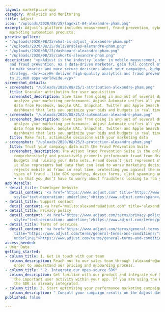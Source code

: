```yaml
---
layout: marketplace-app
category: Analytics and Monitoring
title: Adjust
icon: "/uploads/2020/08/25/logokit-04-alexandre-pham.png"
excerpt: Adjust’s platform includes measurement, fraud prevention, cybersecurity and
  marketing automation products.
preview_gallery:
- "/uploads/2020/08/25/what-is-adjust_-alexandre-pham.mp4"
- "/uploads/2020/08/25/deliverables-alexandre-pham.png"
- "/uploads/2020/08/25/dashboard-alexandre-pham.png"
- "/uploads/2020/08/25/cohorts-alexandre-pham.png"
description: "<p>Adjust is the industry leader in mobile measurement, marketing automation
  and fraud prevention. As a data-driven marketer, gain full control of your data
  to make smarter and more secure decisions about your campaigns, budgets and app
  strategy. <br><br>We deliver high-quality analytics and fraud prevention solutions
  to 35,000 apps worldwide.</p>"
screenshot_details:
- screenshot: "/uploads/2020/08/25/1-attribution-alexandre-pham.png"
  title: Granular attribution for user acquisition
  screenshot_description: Save time from going in and out of several dashboards to
    analyze your marketing performance. Adjust Automate unifies all your campaign
    data from Facebook, Google UAC, Snapchat, Twitter and Apple Search ads in a single
    dashboard that lets you optimize your bids and budgets in real time.
- screenshot: "/uploads/2020/08/25/2-automation-alexandre-pham.png"
  screenshot_description: Save time from going in and out of several dashboards to
    analyze your marketing performance. Adjust Automate unifies all your campaign
    data from Facebook, Google UAC, Snapchat, Twitter and Apple Search ads in a single
    dashboard that lets you optimize your bids and budgets in real time.
  title: Make fast, actionable decisions with your marketing data
- screenshot: "/uploads/2020/08/25/3-protection-alexandre-pham.png"
  title: Trust your campaign data with the Fraud Prevention Suite
  screenshot_description: The Adjust Fraud Prevention Suite is the only solution that
    comprehensively and proactively prevents performance fraud from draining your
    budgets and ruining your data sets. Fraud doesn’t just represent stolen money,
    it also represents bad data that can lead to worse marketing decisions. Adjust
    rejects mobile ad fraud in real time, protecting you against the most advanced
    types of fraud - like SDK spoofing, device farms, click spamming and click injection
    - so that you don’t have to worry about fraudsters looking to rob you blind.
app_details:
- detail_title: Developer Website
  detail_content: '<a href="https://www.adjust.com" title="https://www.adjust.com"><span
    style="text-decoration: underline;">https://www.adjust.com</span></a>'
- detail_title: Support contact
  detail_content: <a href="mailto:alexandre@adjust.com" title="alexandre@adjust.com">alexandre@adjust.com</a>
- detail_title: Privacy policy
  detail_content: '<a href="https://www.adjust.com/terms/privacy-policy/" title="https://www.adjust.com/terms/privacy-policy/"><span
    style="text-decoration: underline;">https://www.adjust.com/terms/privacy-policy/</span></a>'
- detail_title: Terms of services
  detail_content: '<a href="https://www.adjust.com/terms/general-terms-and-conditions/"
    title="https://www.adjust.com/terms/general-terms-and-conditions/"><span style="text-decoration:
    underline;">https://www.adjust.com/terms/general-terms-and-conditions/</span></a>'
access_needed:
- User Data
getting_started:
- column_title: 1. Get in touch with our team
  column_description: Reach out to our sales team through (alexandre@adjust.com) in
    order to understand our pricing and onboarding process.
- column_title: " 2. Integrate our open-source SDK"
  column_description: Get familiar with our product and integrate our SDK to measure
    the important user activity within your app. If you are using the Wunder Whitelabel-App,
    the SDK is already integrated.
- column_title: 3. Start optimizing your performance marketing campaigns
  column_description: " Consult your campaign results on the Adjust dashboard."
published: false

---
```

